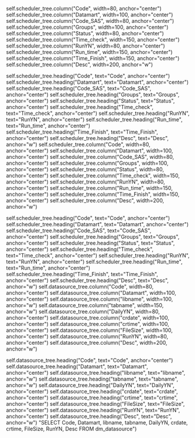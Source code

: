 self.scheduler_tree.column("Code", width=80, anchor="center")
self.scheduler_tree.column("Datamart", width=100, anchor="center")
self.scheduler_tree.column("Code_SAS", width=80, anchor="center")
self.scheduler_tree.column("Groups", width=100, anchor="center")
self.scheduler_tree.column("Status", width=80, anchor="center")
self.scheduler_tree.column("Time_check", width=150, anchor="center")
self.scheduler_tree.column("RunYN", width=80, anchor="center")
self.scheduler_tree.column("Run_time", width=150, anchor="center")
self.scheduler_tree.column("Time_Finish", width=150, anchor="center")
self.scheduler_tree.column("Desc", width=200, anchor="w")

self.scheduler_tree.heading("Code", text="Code", anchor="center")
self.scheduler_tree.heading("Datamart", text="Datamart", anchor="center")
self.scheduler_tree.heading("Code_SAS", text="Code_SAS", anchor="center")
self.scheduler_tree.heading("Groups", text="Groups", anchor="center")
self.scheduler_tree.heading("Status", text="Status", anchor="center")
self.scheduler_tree.heading("Time_check", text="Time_check", anchor="center")
self.scheduler_tree.heading("RunYN", text="RunYN", anchor="center")
self.scheduler_tree.heading("Run_time", text="Run_time", anchor="center")
self.scheduler_tree.heading("Time_Finish", text="Time_Finish", anchor="center")
self.scheduler_tree.heading("Desc", text="Desc", anchor="w")
self.scheduler_tree.column("Code", width=80, anchor="center")
self.scheduler_tree.column("Datamart", width=100, anchor="center")
self.scheduler_tree.column("Code_SAS", width=80, anchor="center")
self.scheduler_tree.column("Groups", width=100, anchor="center")
self.scheduler_tree.column("Status", width=80, anchor="center")
self.scheduler_tree.column("Time_check", width=150, anchor="center")
self.scheduler_tree.column("RunYN", width=80, anchor="center")
self.scheduler_tree.column("Run_time", width=150, anchor="center")
self.scheduler_tree.column("Time_Finish", width=150, anchor="center")
self.scheduler_tree.column("Desc", width=200, anchor="w")

self.scheduler_tree.heading("Code", text="Code", anchor="center")
self.scheduler_tree.heading("Datamart", text="Datamart", anchor="center")
self.scheduler_tree.heading("Code_SAS", text="Code_SAS", anchor="center")
self.scheduler_tree.heading("Groups", text="Groups", anchor="center")
self.scheduler_tree.heading("Status", text="Status", anchor="center")
self.scheduler_tree.heading("Time_check", text="Time_check", anchor="center")
self.scheduler_tree.heading("RunYN", text="RunYN", anchor="center")
self.scheduler_tree.heading("Run_time", text="Run_time", anchor="center")
self.scheduler_tree.heading("Time_Finish", text="Time_Finish", anchor="center")
self.scheduler_tree.heading("Desc", text="Desc", anchor="w")
self.datasource_tree.column("Code", width=80, anchor="center")
self.datasource_tree.column("Datamart", width=100, anchor="center")
self.datasource_tree.column("libname", width=100, anchor="w")
self.datasource_tree.column("tabname", width=150, anchor="w")
self.datasource_tree.column("DailyYN", width=80, anchor="center")
self.datasource_tree.column("crdate", width=100, anchor="center")
self.datasource_tree.column("crtime", width=100, anchor="center")
self.datasource_tree.column("FileSize", width=100, anchor="center")
self.datasource_tree.column("RunYN", width=80, anchor="center")
self.datasource_tree.column("Desc", width=200, anchor="w")

self.datasource_tree.heading("Code", text="Code", anchor="center")
self.datasource_tree.heading("Datamart", text="Datamart", anchor="center")
self.datasource_tree.heading("libname", text="libname", anchor="w")
self.datasource_tree.heading("tabname", text="tabname", anchor="w")
self.datasource_tree.heading("DailyYN", text="DailyYN", anchor="center")
self.datasource_tree.heading("crdate", text="crdate", anchor="center")
self.datasource_tree.heading("crtime", text="crtime", anchor="center")
self.datasource_tree.heading("FileSize", text="FileSize", anchor="center")
self.datasource_tree.heading("RunYN", text="RunYN", anchor="center")
self.datasource_tree.heading("Desc", text="Desc", anchor="w")          "SELECT Code, Datamart, libname, tabname, DailyYN, crdate, crtime, FileSize, RunYN, Desc FROM dm_datasource")
